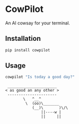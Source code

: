 # CowPilot

An AI cowsay for your terminal.

## Installation

```bash
pip install cowpilot
```

## Usage

```bash
cowpilot "Is today a good day?"
```
```
 ______________________
< as good an any other >
 ----------------------
        \   ^__^
         \  (oo)\_______
            (__)\       )\/\
                ||----w |
                ||     ||
```
